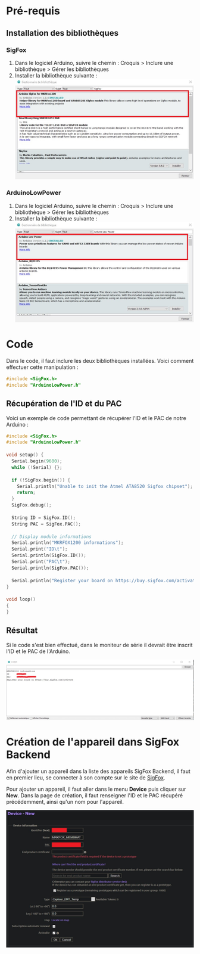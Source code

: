 # Pré-requis

## Installation des bibliothèques

### SigFox

1. Dans le logiciel Arduino, suivre le chemin : Croquis >  Inclure une bibliothèque > Gérer les bibliothèques
2. Installer la bibliothèque suivante : ![](https://github.com/divtec-cejef/2021-MSC-IoT-Matteo-Membrez/blob/main/doc/img/device/dlSigFox.jpg)

### ArduinoLowPower

1. Dans le logiciel Arduino, suivre le chemin : Croquis >  Inclure une bibliothèque > Gérer les bibliothèques
2. Installer la bibliothèque suivante :  ![](https://github.com/divtec-cejef/2021-MSC-IoT-Matteo-Membrez/blob/main/doc/img/device/dlArduinoLowPower.jpg)

# Code

Dans le code, il faut inclure les deux bibliothèques installées. Voici comment effectuer cette manipulation :

```C
#include <SigFox.h>
#include "ArduinoLowPower.h"
```

## Récupération de l'ID et du PAC

Voici un exemple de code permettant de récupérer l'ID et le PAC de notre Arduino :

```C
#include <SigFox.h>
#include "ArduinoLowPower.h"

void setup() {
  Serial.begin(9600);
  while (!Serial) {};

  if (!SigFox.begin()) {
    Serial.println("Unable to init the Atmel ATA8520 Sigfox chipset");
    return;
  }
  SigFox.debug();

  String ID = SigFox.ID();
  String PAC = SigFox.PAC();

  // Display module informations
  Serial.println("MKRFOX1200 informations");
  Serial.print("ID\t");
  Serial.println(SigFox.ID());
  Serial.print("PAC\t");
  Serial.println(SigFox.PAC());

  Serial.println("Register your board on https://buy.sigfox.com/activate");
}

void loop()
{
}
```

## Résultat

Si le code s'est bien effectué, dans le moniteur de série il devrait être inscrit l'ID et le PAC de l'Arduino.

![](https://github.com/divtec-cejef/2021-MSC-IoT-Matteo-Membrez/blob/main/doc/img/device/ID_PAC.jpg)

# Création de l'appareil dans SigFox Backend

Afin d'ajouter un appareil dans la liste des appareils SigFox Backend, il faut en premier lieu, se connecter à son compte sur le site de [SigFox](https://backend.sigfox.com/).

Pour ajouter un appareil, il faut aller dans le menu **Device** puis cliquer sur **New**. Dans la page de création, il faut renseigner l'ID et le PAC récupéré précédemment, ainsi qu'un nom pour l'appareil. 

![](https://github.com/divtec-cejef/2021-MSC-IoT-Matteo-Membrez/blob/main/doc/img/device/create.jpg)



